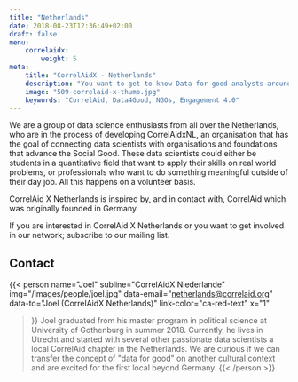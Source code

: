 ```yaml
---
title: "Netherlands"
date: 2018-08-23T12:36:49+02:00
draft: false
menu: 
    correlaidx:
        weight: 5
meta:
    title: "CorrelAidX - Netherlands"
    description: "You want to get to know Data-for-good analysts around you and use data for social good? In this case, you are interested in CorrelAidX!"
    image: "509-correlaid-x-thumb.jpg"
    keywords: "CorrelAid, Data4Good, NGOs, Engagement 4.0"
---
```


We are a group of data science enthusiasts from all over the Netherlands, who are in the process of developing CorrelAidxNL, an organisation that has the goal of connecting data scientists with organisations and foundations that advance the Social Good. 
These data scientists could either be students in a quantitative field that want to apply their skills on real world problems, or professionals who want to do something meaningful outside of their day job. All this happens on a volunteer basis.
 
CorrelAid X Netherlands is inspired by, and in contact with, CorrelAid which was originally founded in Germany.

If you are interested in CorrelAid X Netherlands or you want to get involved in our network; subscribe to our mailing list.

## Contact

{{< person 
    name="Joel"
    subline="CorrelAidX Niederlande"
    img="/images/people/joel.jpg"
    data-email="netherlands@correlaid.org"
    data-to="Joel (CorrelAidX Netherlands)"
    link-color="ca-red-text"
    x="1"
>}}
Joel graduated from his master program in political science at University of Gothenburg in summer 2018.
Currently, he lives in Utrecht and started with several other passionate data scientists a local CorrelAid chapter in the Netherlands.
We are curious if we can transfer the concept of "data for good" on another cultural context and are excited for the first local beyond Germany.
{{< /person >}}